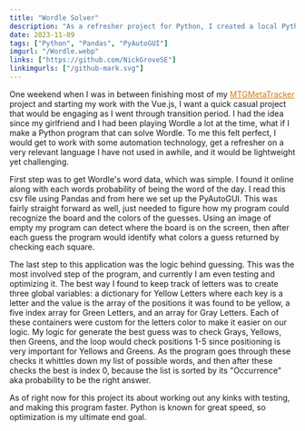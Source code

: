 ```yaml
---
title: "Wordle Solver"
description: "As a refresher project for Python, I created a local Python application that can play and solve Wordle for me."
date: 2023-11-09
tags: ["Python", "Pandas", "PyAutoGUI"]
imgurl: "/Wordle.webp"
links: ["https://github.com/NickGroveSE"]
linkimgurls: ["/github-mark.svg"]
---
```


One weekend when I was in between finishing most of my <a href="/projects/MTGMetaTracker" style="color: #CE7919;">MTGMetaTracker</a> project and starting my work with the Vue.js, I want a quick casual project that would be engaging as I went through transition period. I had the idea since my girlfriend and I had been playing Wordle a lot at the time, what if I make a Python program that can solve Wordle. To me this felt perfect, I would get to work with some automation technology, get a refresher on a very relevant language I have not used in awhile, and it would be lightweight yet challenging. 

First step was to get Wordle's word data, which was simple. I found it online along with each words probability of being the word of the day. I read this csv file using Pandas and from here we set up the PyAutoGUI. This was fairly straight forward as well, just needed to figure how my program could recognize the board and the colors of the guesses. Using an image of empty my program can detect where the board is on the screen, then after each guess the program would identify what colors a guess returned by checking each square. 

The last step to this application was the logic behind guessing. This was the most involved step of the program, and currently I am even testing and optimizing it. The best way I found to keep track of letters was to create three global variables: a dictionary for Yellow Letters where each key is a letter and the value is the array of the positions it was found to be yellow, a five index array for Green Letters, and an array for Gray Letters. Each of these containers were custom for the letters color to make it easier on our logic. My logic for generate the best guess was to check Grays, Yellows, then Greens, and the loop would check positions 1-5 since positioning is very important for Yellows and Greens. As the program goes through these checks it whittles down my list of possible words, and then after these checks the best is index 0, because the list is sorted by its "Occurrence" aka probability to be the right answer. 

As of right now for this project its about working out any kinks with testing, and making this program faster. Python is known for great speed, so optimization is my ultimate end goal. 

<!-- If would like to check it out in action check out the <a href="#fig-1" style="color: #CE7919;">Figure 1</a> -->

<!-- <video width="320" height="240" autoplay>
  <source src="movie.mp4" type="video/mp4">
Your browser does not support the video tag.
</video> -->